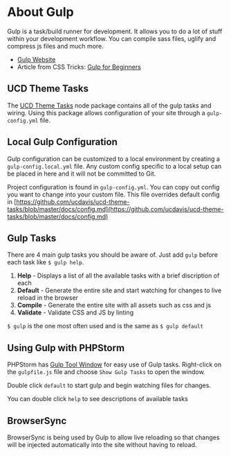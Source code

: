 # About Gulp

Gulp is a task/build runner for development. It allows you to do a lot of stuff within your development workflow. You can compile sass files, uglify and compress js files and much more.

- [Gulp Website](http://gulpjs.com/)
- Article from CSS Tricks: [Gulp for Beginners](https://css-tricks.com/gulp-for-beginners/)

## UCD Theme Tasks

The [UCD Theme Tasks](https://www.npmjs.com/package/ucd-theme-tasks) node package contains all of the gulp tasks and wiring. Using this package allows configuration of your site through a `gulp-config.yml` file.

## Local Gulp Configuration

Gulp configuration can be customized to a local environment by creating a `gulp-config.local.yml` file. Any custom config specific to a local setup can be placed in here and it will not be committed to Git.

Project configuration is found in `gulp-config.yml`. You can copy out config you want to change into your custom file. This file overrides default config in [https://github.com/ucdavis/ucd-theme-tasks/blob/master/docs/config.md](https://github.com/ucdavis/ucd-theme-tasks/blob/master/docs/config.md)

## Gulp Tasks

There are 4 main gulp tasks you should be aware of. Just add `gulp` before each task like `$ gulp help`.

1. **Help** - Displays a list of all the available tasks with a brief discription of each
2. **Default** - Generate the entire site and start watching for changes to live reload in the browser
3. **Compile** - Generate the entire site with all assets such as css and js
4. **Validate** - Validate CSS and JS by linting

`$ gulp` is the one most often used and is the same as `$ gulp default`

## Using Gulp with PHPStorm

PHPStorm has [Gulp Tool Window](https://www.jetbrains.com/phpstorm/help/gulp-tool-window.html) for easy use of Gulp tasks.
Right-click on the `gulpfile.js` file and choose `Show Gulp Tasks` to open the window.

Double click `default` to start gulp and begin watching files for changes.

You can double click `help` to see descriptions of available tasks

## BrowserSync

BrowserSync is being used by Gulp to allow live reloading so that changes will be injected automatically into the site without having to reload.
